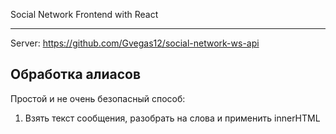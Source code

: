 Social Network Frontend with React

---

Server: https://github.com/Gvegas12/social-network-ws-api

## Обработка алиасов

Простой и не очень безопасный способ:

1. Взять текст сообщения, разобрать на слова и применить innerHTML
